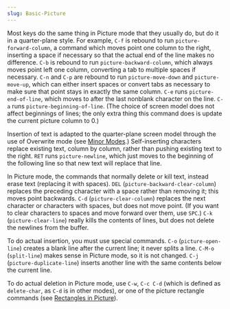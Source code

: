 ```yaml
---
slug: Basic-Picture
---
```


Most keys do the same thing in Picture mode that they usually do, but do it in a quarter-plane style. For example, `C-f` is rebound to run `picture-forward-column`, a command which moves point one column to the right, inserting a space if necessary so that the actual end of the line makes no difference. `C-b` is rebound to run `picture-backward-column`, which always moves point left one column, converting a tab to multiple spaces if necessary. `C-n` and `C-p` are rebound to run `picture-move-down` and `picture-move-up`, which can either insert spaces or convert tabs as necessary to make sure that point stays in exactly the same column. `C-e` runs `picture-end-of-line`, which moves to after the last nonblank character on the line. `C-a` runs `picture-beginning-of-line`. (The choice of screen model does not affect beginnings of lines; the only extra thing this command does is update the current picture column to 0.)

Insertion of text is adapted to the quarter-plane screen model through the use of Overwrite mode (see [Minor Modes](Minor-Modes).) Self-inserting characters replace existing text, column by column, rather than pushing existing text to the right. `RET` runs `picture-newline`, which just moves to the beginning of the following line so that new text will replace that line.

In Picture mode, the commands that normally delete or kill text, instead erase text (replacing it with spaces). `DEL` (`picture-backward-clear-column`) replaces the preceding character with a space rather than removing it; this moves point backwards. `C-d` (`picture-clear-column`) replaces the next character or characters with spaces, but does not move point. (If you want to clear characters to spaces and move forward over them, use `SPC`.) `C-k` (`picture-clear-line`) really kills the contents of lines, but does not delete the newlines from the buffer.

To do actual insertion, you must use special commands. `C-o` (`picture-open-line`) creates a blank line after the current line; it never splits a line. `C-M-o` (`split-line`) makes sense in Picture mode, so it is not changed. `C-j` (`picture-duplicate-line`) inserts another line with the same contents below the current line.

To do actual deletion in Picture mode, use `C-w`, `C-c C-d` (which is defined as `delete-char`, as `C-d` is in other modes), or one of the picture rectangle commands (see [Rectangles in Picture](Rectangles-in-Picture)).
